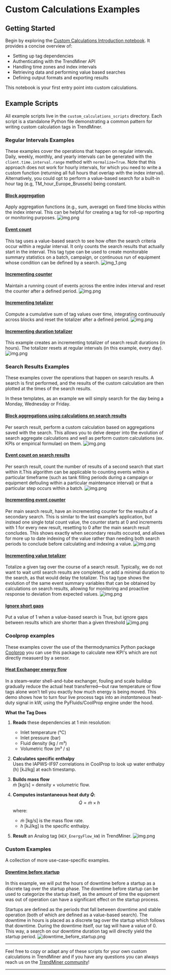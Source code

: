 # Custom Calculations Examples

## Getting Started

Begin by exploring the [Custom Calculations Introduction notebook](custom_calculations_introduction.ipynb). It provides a concise overview of:

* Setting up tag dependencies
* Authenticating with the TrendMiner API
* Handling time zones and index intervals
* Retrieving data and performing value based searches
* Defining output formats and exporting results

This notebook is your first entry point into custom calculations.

## Example Scripts

All example scripts live in the `custom_calculations_scripts` directory. Each script is a standalone Python file demonstrating a common pattern for writing custom calculation tags in TrendMiner.

### Regular Intervals Examples

These examples cover the operations that happen on regular intervals. Daily, weekly, monthly, and yearly intervals can be generated with the `client.time.interval.range` method with `normalize=True`. Note that this approach does not work for hourly intervals, for which you need to write a custom function (returning all full hours that overlap with the index interval). Alternatively, you could opt to perform a value-based search for a built-in hour tag (e.g, TM_hour_Europe_Brussels) being constant.

#### [Block aggregation](custom_calculations_scripts/regular_intervals_examples/block_aggregation.py)
Apply aggregation functions (e.g., sum, average) on fixed time blocks within the index interval. This can be helpful for creating a tag for roll-up reporting or monitoring purposes.
![img.png](images/block_aggregation.png)

#### [Event count](custom_calculations_scripts/regular_intervals_examples/event_counter.py)
This tag uses a value-based search to see how often the search criteria occur within a regular interval. It only counts the search results that actually start in the interval. This tag type can be used to create monitorable summary statistics on a batch, campaign, or continuous run of equipment whose condition can be defined by a search.
![img_1.png](images/event_count.png)
  
#### [Incrementing counter](custom_calculations_scripts/regular_intervals_examples/incrementing_counter.py)
Maintain a running count of events across the entire index interval and reset the counter after a defined period.
![img.png](images/incrementing_counter.png)

#### [Incrementing totalizer](custom_calculations_scripts/regular_intervals_examples/incrementing_totalizer.py)
Compute a cumulative sum of tag values over time, integrating continuously across blocks and reset the totalizer after a defined period.
![img.png](images/incrementing_totalizer.png)

#### [Incrementing duration totalizer](custom_calculations_scripts/regular_intervals_examples/incrementing_duration_totalizer.py)
This example creates an incrementing totalizer of search result durations (in hours). The totalizer resets at regular intervals (in  this example, every day).
![img.png](images/incrementing_duration_totalizer.png)


### Search Results Examples
These examples cover the operations that happen on search results. A search is first performed, and the results of the custom calculation are then plotted at the times of the search results.

In these templates, as an example we will simply search for the day being a Monday, Wednesday or Friday.

#### [Block aggregations using calculations on search results](custom_calculations_scripts/search_results_examples/block_aggregations_calc_search_results.py)
Per search result, perform a custom calculation based on aggregations saved with the search. This allows you to delve deeper into the evolution of search aggregate calculations and well as perform custom calculations (ex. KPIs or empirical formulae) on them.
![img.png](images/block_aggregations_calc_search_results.png)

#### [Event count on search results](custom_calculations_scripts/search_results_examples/event_counter_for_search_results.py)
Per search result, count the number of results of a second search that start within it.This algorithm can be applicable to counting events within a particular timeframe (such as tank filling periods during a campaign or equipment defouling within a particular maintenance interval) or that a particular step occurs within a batch.
![img.png](images/event_counter_for_search_results.png)
  
#### [Incrementing event counter](custom_calculations_scripts/search_results_examples/incrementing_event_counter_search_results.py)
Per main search result, have an incrementing counter for the results of a secondary search. This is similar to the last example’s application, but instead one single total count value, the counter starts at 0 and increments with 1 for every new result, resetting to 0 after the main search result concludes. This shows exactly when secondary results occured, and allows for more up to date indexing of the value rather than needing both search periods to conclude before calculating and indexing a value.
![img.png](images/incrementing_event_counter_search_results.png)

#### [Incrementing value totalizer](custom_calculations_scripts/search_results_examples/incrementing_value_totalizer_search_results.py)
Totalize a given tag over the course of a search result. Typically, we do not want to wait until search results are completed, or add a minimal duration to the search, as that would delay the totalizer. This tag type shows the evolution of the same event summary variables that can be obtained by calculations on search results, allowing for monitoring and proactive response to deviation from expected values.
![img.png](images/incrementing_value_totalizer_search_results.png)

#### [Ignore short gaps](custom_calculations_scripts/search_results_examples/ignore_short_gaps.py)
Put a value of 1 when a value-based search is True, but ignore gaps between results which are shorter than a given threshold
![img.png](images/ignore_short_gaps.png)


### Coolprop examples
These examples cover the use of the thermodynamics Python package [Coolprop](http://www.coolprop.org/coolprop/wrappers/Python/index.html) you can use this package to calculate new KPI's which are not directly measuerd by a sensor.

#### [Heat Exchanger energy flow](custom_calculations_scripts/coolprop_examples/heat_exchanger_energy_flow.py)  
In a steam–water shell-and-tube exchanger, fouling and scale buildup gradually reduce the actual heat transferred—but raw temperature or flow tags alone won’t tell you exactly how much energy is being moved. This demo shows how to turn four live process tags into an _instantaneous_ heat-duty signal in kW, using the PyFluids/CoolProp engine under the hood.

**What the Tag Does**
1. **Reads** these dependencies at 1 min resolution:  
   - Inlet temperature (°C)  
   - Inlet pressure (bar)  
   - Fluid density (kg / m³)  
   - Volumetric flow (m³ / s)  

2. **Calculates specific enthalpy**  
   Uses the IAPWS-IF97 correlations in CoolProp to look up water enthalpy \(h\) [kJ/kg] at each timestamp.

3. **Builds mass flow**  
   $\dot{m}$ [kg/s] = density × volumetric flow.

4. **Computes instantaneous heat duty $\dot{Q}$:**
   $$
     \dot{Q} = \dot{m} \times h
   $$
   where:
   - $\dot{m}$ [kg/s] is the mass flow rate.
   - $h$ [kJ/kg] is the specific enthalpy.

5. **Result** an Analog tag (`HEX_EnergyFlow_kW`) in TrendMiner.
![img.png](images/heat_exchanger_coolprop.png)


### Custom Examples
A collection of more use-case-specific examples.

#### [Downtime before startup](custom_calculations_scripts/custom_examples/downtime_before_startup.py)
In this example, we will put the hours of downtime before a startup as a discrete tag over the startup phase. The downtime before startup can be used to categorize the startup itself, as the amount of time the equipment was out of operation can have a significant effect on the startup process. 

Startups are defined as the periods that fall between downtime and stable operation (both of which are defined as a value-based search). The downtime in hours is placed as a discrete tag over the startup which follows that downtime. During the downtime itself, our tag will have a value of 0. This way, a search on our downtime duration tag will directly yield the startup period.
![downtime_before_startup.png](images/downtime_before_startup.png)


---

Feel free to copy or adapt any of these scripts for your own custom calculations in TrendMiner and if you have any questions you can always reach us on the [TrendMiner community](https://community.trendminer.com)!

---